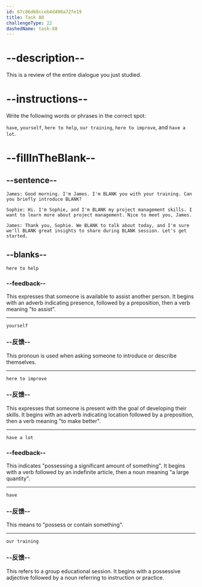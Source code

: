 ```yaml
---
id: 67c86d68cceb4d498a72fe19
title: Task 88
challengeType: 22
dashedName: task-88
---
```


<!-- REVIEW -->

# --description--

This is a review of the entire dialogue you just studied.

# --instructions--

Write the following words or phrases in the correct spot:

`have`, `yourself`, `here to help`, `our training`, `here to improve`, and `have a lot`.

# --fillInTheBlank--

## --sentence--

`James: Good morning. I'm James. I'm BLANK you with your training. Can you briefly introduce BLANK?`

`Sophie: Hi. I'm Sophie, and I'm BLANK my project management skills. I want to learn more about project management. Nice to meet you, James.`

`James: Thank you, Sophie. We BLANK to talk about today, and I'm sure we'll BLANK great insights to share during BLANK session. Let's get started.`

## --blanks--

`here to help`

### --feedback--

This expresses that someone is available to assist another person. It begins with an adverb indicating presence, followed by a preposition, then a verb meaning "to assist".

---

`yourself`

### --反馈--

This pronoun is used when asking someone to introduce or describe themselves.

---

`here to improve`

### --反馈--

This expresses that someone is present with the goal of developing their skills. It begins with an adverb indicating location followed by a preposition, then a verb meaning "to make better".

---

`have a lot`

### --feedback--

This indicates "possessing a significant amount of something". It begins with a verb followed by an indefinite article, then a noun meaning "a large quantity".

---

`have`

### --反馈--

This means to "possess or contain something".

---

`our training`

### --反馈--

This refers to a group educational session. It begins with a possessive adjective followed by a noun referring to instruction or practice.
